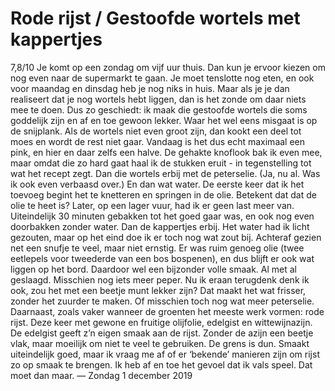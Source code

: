 # Rode rijst / Gestoofde wortels met kappertjes
7,8/10
Je komt op een zondag om vijf uur thuis. Dan kun je ervoor kiezen om nog even naar de supermarkt te gaan. Je moet tenslotte nog eten, en ook voor maandag en dinsdag heb je nog niks in huis. Maar als je je dan realiseert dat je nog wortels hebt liggen, dan is het zonde om daar niets mee te doen. Dus zo geschiedt: ik maak die gestoofde wortels die soms goddelijk zijn en af en toe gewoon lekker. Waar het wel eens misgaat is op de snijplank. Als de wortels niet even groot zijn, dan kookt een deel tot moes en wordt de rest niet gaar. Vandaag is het dus echt maximaal een pink, en hier en daar zelfs een halve. De gehakte knoflook bak ik even mee, maar omdat die zo hard gaat haal ik de stukken eruit - in tegenstelling tot wat het recept zegt. Dan die wortels erbij met de peterselie. (Ja, nu al. Was ik ook even verbaasd over.) En dan wat water. De eerste keer dat ik het toevoeg begint het te knetteren en springen in de olie. Betekent dat dat de olie te heet is? Later, op een lager vuur, had ik er geen last meer van. Uiteindelijk 30 minuten gebakken tot het goed gaar was, en ook nog even doorbakken zonder water. Dan de kappertjes erbij. Het water had ik licht gezouten, maar op het eind doe ik er toch nog wat zout bij. Achteraf gezien net een snufje te veel, maar niet ernstig. Er was ruim genoeg olie (twee eetlepels voor tweederde van een bos bospenen), en dus blijft er ook wat liggen op het bord. Daardoor wel een bijzonder volle smaak. Al met al geslaagd. Misschien nog iets meer peper. Nu ik eraan terugdenk denk ik ook, zou het met een beetje munt lekker zijn? Dat maakt het wat frisser, zonder het zuurder te maken. Of misschien toch nog wat meer peterselie.
Daarnaast, zoals vaker wanneer de groenten het meeste werk vormen: rode rijst. Deze keer met gewone en fruitige olijfolie, edelgist en wittewijnazijn. De edelgist geeft z’n eigen smaak aan de rijst. Zonder de azijn een beetje vlak, maar moeilijk om niet te veel te gebruiken. De grens is dun. Smaakt uiteindelijk goed, maar ik vraag me af of er ‘bekende’ manieren zijn om rijst zo op smaak te brengen. Ik heb af en toe het gevoel dat ik vals speel. Dat moet dan maar.
— Zondag 1 december 2019